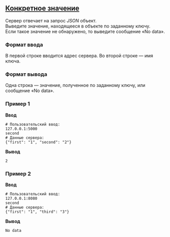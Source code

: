 ## [Конкретное значение](../../../solutions/6.3/63_d.py)

Сервер отвечает на запрос _JSON_ объект.\
Выведите значение, находящееся в объекте по заданному ключу.\
Если такое значение не обнаружено, то выведите сообщение «No data».

### Формат ввода

В первой строке вводится адрес сервера. Во второй строке — имя ключа.

### Формат вывода

Одна строка — значение, полученное по заданному ключу, или сообщение «No data».

### Пример 1

__Ввод__
```plaintext
# Пользовательский ввод:
127.0.0.1:5000
second
# Данные сервера:
{"first": "1", "second": "2"}
```

__Вывод__
```plaintext
2
```

### Пример 2

__Ввод__
```plaintext
# Пользовательский ввод:
127.0.0.1:8080
second
# Данные сервера:
{"first": "1", "third": "3"}
```

__Вывод__
```plaintext
No data
```
